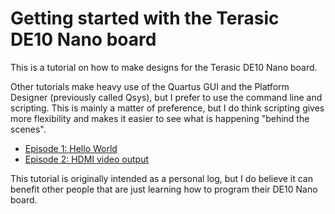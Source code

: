 # Getting started with the Terasic DE10 Nano board
This is a tutorial on how to make designs for the Terasic DE10 Nano board.

Other tutorials make heavy use of the Quartus GUI and the Platform Designer
(previously called Qsys), but I prefer to use the command line and scripting.
This is mainly a matter of preference, but I do think scripting gives more
flexibility and makes it easier to see what is happening "behind the scenes".

* [Episode 1: Hello World](Episode_1_hello_world)
* [Episode 2: HDMI video output](Episode_2_hdmi)

This tutorial is originally intended as a personal log, but I do believe it can
benefit other people that are just learning how to program their DE10 Nano
board.

